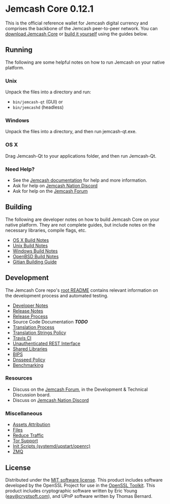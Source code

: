 Jemcash Core 0.12.1
=====================

This is the official reference wallet for Jemcash digital currency and comprises the backbone of the Jemcash peer-to-peer network. You can [download Jemcash Core](https://www.jempay.net/downloads/) or [build it yourself](#building) using the guides below.

Running
---------------------
The following are some helpful notes on how to run Jemcash on your native platform.

### Unix

Unpack the files into a directory and run:

- `bin/jemcash-qt` (GUI) or
- `bin/jemcashd` (headless)

### Windows

Unpack the files into a directory, and then run jemcash-qt.exe.

### OS X

Drag Jemcash-Qt to your applications folder, and then run Jemcash-Qt.

### Need Help?

* See the [Jemcash documentation](https://jempay.atlassian.net/wiki/display/DOC)
for help and more information.
* Ask for help on [Jemcash Nation Discord](http://jemcashchat.org)
* Ask for help on the [Jemcash Forum](https://jempay.net/forum)

Building
---------------------
The following are developer notes on how to build Jemcash Core on your native platform. They are not complete guides, but include notes on the necessary libraries, compile flags, etc.

- [OS X Build Notes](build-osx.md)
- [Unix Build Notes](build-unix.md)
- [Windows Build Notes](build-windows.md)
- [OpenBSD Build Notes](build-openbsd.md)
- [Gitian Building Guide](gitian-building.md)

Development
---------------------
The Jemcash Core repo's [root README](/README.md) contains relevant information on the development process and automated testing.

- [Developer Notes](developer-notes.md)
- [Release Notes](release-notes.md)
- [Release Process](release-process.md)
- Source Code Documentation ***TODO***
- [Translation Process](translation_process.md)
- [Translation Strings Policy](translation_strings_policy.md)
- [Travis CI](travis-ci.md)
- [Unauthenticated REST Interface](REST-interface.md)
- [Shared Libraries](shared-libraries.md)
- [BIPS](bips.md)
- [Dnsseed Policy](dnsseed-policy.md)
- [Benchmarking](benchmarking.md)

### Resources
* Discuss on the [Jemcash Forum](https://jempay.net/forum), in the Development & Technical Discussion board.
* Discuss on [Jemcash Nation Discord](http://jemcashchat.org)

### Miscellaneous
- [Assets Attribution](assets-attribution.md)
- [Files](files.md)
- [Reduce Traffic](reduce-traffic.md)
- [Tor Support](tor.md)
- [Init Scripts (systemd/upstart/openrc)](init.md)
- [ZMQ](zmq.md)

License
---------------------
Distributed under the [MIT software license](/COPYING).
This product includes software developed by the OpenSSL Project for use in the [OpenSSL Toolkit](https://www.openssl.org/). This product includes
cryptographic software written by Eric Young ([eay@cryptsoft.com](mailto:eay@cryptsoft.com)), and UPnP software written by Thomas Bernard.
